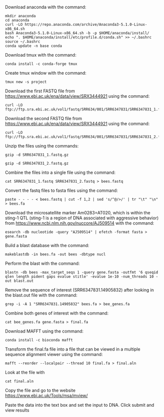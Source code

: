 Download anaconda with the command:

```
mkdir anaconda
cd anaconda
curl -LO https://repo.anaconda.com/archive/Anaconda3-5.1.0-Linux-x86_64.sh
bash Anaconda3-5.1.0-Linux-x86_64.sh -b -p $HOME/anaconda/install/
echo ". $HOME/anaconda/install/etc/profile.d/conda.sh" >> ~/.bashrc
source ~/.bashrc
conda update -n base conda
```

Download tmux with the command:

```
conda install -c conda-forge tmux
```

Create tmux window with the command:

```
tmux new -s project
```

Download the first FASTQ file from https://www.ebi.ac.uk/ena/data/view/SRX3444921 using the command:

```
curl -LO ftp://ftp.sra.ebi.ac.uk/vol1/fastq/SRR634/001/SRR6347831/SRR6347831_1.fastq.gz
```

Download the second FASTQ file from https://www.ebi.ac.uk/ena/data/view/SRX3444921 using the command:

```
curl -LO ftp://ftp.sra.ebi.ac.uk/vol1/fastq/SRR634/001/SRR6347831/SRR6347831_2.fastq.gz
```

Unzip the files using the commands:

```
gzip -d SRR6347831_1.fastq.gz

gzip -d SRR6347831_2.fastq.gz
```

Combine the files into a single file using the command:

```
cat SRR6347831_1.fastq SRR6347831_2.fastq > bees.fastq
```

Convert the fastq files to fasta files using the command:

```
paste - - - - < bees.fastq | cut -f 1,2 | sed 's/^@/>/' | tr "\t" "\n" > bees.fa
```

Download the microsatellite marker Am0283=AT020, which is within the sting-1 QTL (sting-1 is a region of DNA associated with aggressive behavior) from https://www.ncbi.nlm.nih.gov/nuccore/AJ509514 with the command:

```
esearch -db nucleotide -query "AJ509514" | efetch -format fasta > gene.fasta
```

Build a blast database with the command:

```
makeblastdb -in bees.fa -out bees -dbtype nucl
```

Perform the blast with the command:

```
blastn -db bees -max_target_seqs 1 -query gene.fasta -outfmt '6 qseqid qlen length pident gaps evalue stitle' -evalue 1e-10 -num_threads 10 -out blast.out
```

Remove the sequence of interest (SRR6347831.14905832) after looking in the blast.out file with the command:

```
grep -i -A 1 "SRR6347831.14905832" bees.fa > bee_genes.fa
```

Combine both genes of interest with the command:

```
cat bee_genes.fa gene.fasta > final.fa
```

Download MAFFT using the command:

```
conda install -c bioconda mafft
```

Transform the final.fa file into a file that can be viewed in a multiple sequence alignment viewer using the command:

```
mafft --reorder --localpair --thread 10 final.fa > final.aln
```

Look at the file with

```
cat final.aln
```

Copy the file and go to the website https://www.ebi.ac.uk/Tools/msa/mview/

Paste the data into the text box and set the input to DNA. Click submit and view results
